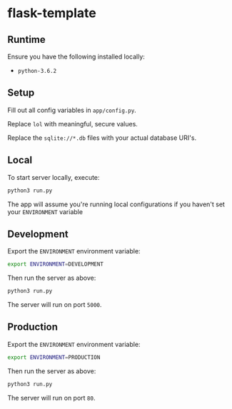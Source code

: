 # flask-template

## Runtime

Ensure you have the following installed locally:

* `python-3.6.2`

## Setup

Fill out all config variables in `app/config.py`. 

Replace `lol` with meaningful, secure values.

Replace the `sqlite://*.db` files with your actual database URI's.

## Local

To start server locally, execute: 

```bash
python3 run.py
```

The app will assume you're running local configurations if you haven't set your `ENVIRONMENT` variable

## Development

Export the `ENVIRONMENT` environment variable:

```bash
export ENVIRONMENT=DEVELOPMENT
```

Then run the server as above:

```bash
python3 run.py
```

The server will run on port `5000`.

## Production

Export the `ENVIRONMENT` environment variable:

```bash
export ENVIRONMENT=PRODUCTION
```

Then run the server as above:

```bash
python3 run.py
```

The server will run on port `80`.
